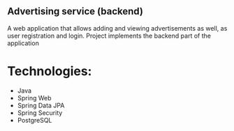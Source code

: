 ## Advertising service (backend)
A web application that allows adding and viewing advertisements as well, as user registration and login. Project implements the backend part of the application
# Technologies:
- Java
- Spring Web
- Spring Data JPA
- Spring Security
- PostgreSQL
